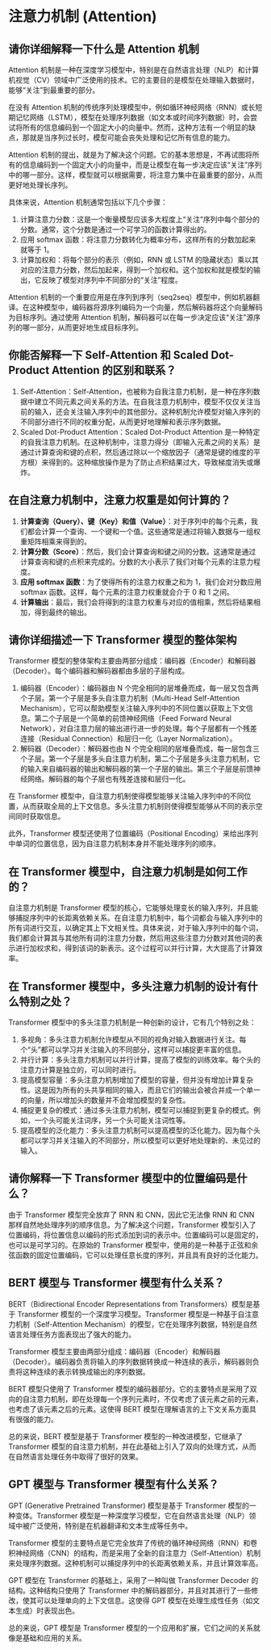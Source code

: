 # 注意力机制 (Attention)

## 请你详细解释一下什么是 Attention 机制

Attention 机制是一种在深度学习模型中，特别是在自然语言处理（NLP）和计算机视觉（CV）领域中广泛使用的技术。它的主要目的是模型在处理输入数据时，能够“关注”到最重要的部分。

在没有 Attention 机制的传统序列处理模型中，例如循环神经网络（RNN）或长短期记忆网络（LSTM），模型在处理序列数据（如文本或时间序列数据）时，会尝试将所有的信息编码到一个固定大小的向量中。然而，这种方法有一个明显的缺点，那就是当序列过长时，模型可能会丧失处理和记忆所有信息的能力。

Attention 机制的提出，就是为了解决这个问题。它的基本思想是，不再试图将所有的信息编码到一个固定大小的向量中，而是让模型在每一步决定应该“关注”序列中的哪一部分。这样，模型就可以根据需要，将注意力集中在最重要的部分，从而更好地处理长序列。

具体来说，Attention 机制通常包括以下几个步骤：

1. 计算注意力分数：这是一个衡量模型应该多大程度上“关注”序列中每个部分的分数。通常，这个分数是通过一个可学习的函数计算得出的。
2. 应用 softmax 函数：将注意力分数转化为概率分布，这样所有的分数加起来就等于 1。
3. 计算加权和：将每个部分的表示（例如，RNN 或 LSTM 的隐藏状态）乘以其对应的注意力分数，然后加起来，得到一个加权和。这个加权和就是模型的输出，它反映了模型对序列中不同部分的“关注”程度。

Attention 机制的一个重要应用是在序列到序列（seq2seq）模型中，例如机器翻译。在这种模型中，编码器将源序列编码为一个向量，然后解码器将这个向量解码为目标序列。通过使用 Attention 机制，解码器可以在每一步决定应该“关注”源序列的哪一部分，从而更好地生成目标序列。

## 你能否解释一下 Self-Attention 和 Scaled Dot-Product Attention 的区别和联系？

1. Self-Attention：Self-Attention，也被称为自我注意力机制，是一种在序列数据中建立不同元素之间关系的方法。在自我注意力机制中，模型不仅仅关注当前的输入，还会关注输入序列中的其他部分。这种机制允许模型对输入序列的不同部分进行不同的权重分配，从而更好地理解和表示序列数据。
2. Scaled Dot-Product Attention：Scaled Dot-Product Attention 是一种特定的自我注意力机制。在这种机制中，注意力得分（即输入元素之间的关系）是通过计算查询和键的点积，然后通过除以一个缩放因子（通常是键的维度的平方根）来得到的。这种缩放操作是为了防止点积结果过大，导致梯度消失或爆炸。

## 在自注意力机制中，注意力权重是如何计算的？

1. **计算查询（Query）、键（Key）和值（Value）**：对于序列中的每个元素，我们都会计算一个查询、一个键和一个值。这些通常是通过将输入数据与一组权重矩阵相乘来得到的。
2. **计算分数（Score）**：然后，我们会计算查询和键之间的分数。这通常是通过计算查询和键的点积来完成的。分数的大小表示了我们对每个元素的注意力程度。
3. **应用 softmax 函数**：为了使得所有的注意力权重之和为 1，我们会对分数应用 softmax 函数。这样，每个元素的注意力权重就会介于 0 和 1 之间。
4. **计算输出**：最后，我们会将得到的注意力权重与对应的值相乘，然后将结果相加，得到最终的输出。

## 请你详细描述一下 Transformer 模型的整体架构

Transformer 模型的整体架构主要由两部分组成：编码器（Encoder）和解码器（Decoder）。每个编码器和解码器都由多层的子层构成。

1. 编码器（Encoder）：编码器由 N 个完全相同的层堆叠而成，每一层又包含两个子层。第一个子层是多头自注意力机制（Multi-Head Self-Attention Mechanism），它可以帮助模型关注输入序列中的不同位置以获取上下文信息。第二个子层是一个简单的前馈神经网络（Feed Forward Neural Network），对自注意力层的输出进行进一步的处理。每个子层都有一个残差连接（Residual Connection）和层归一化（Layer Normalization）。
2. 解码器（Decoder）：解码器也由 N 个完全相同的层堆叠而成，每一层包含三个子层。第一个子层是多头自注意力机制，第二个子层是多头注意力机制，它的输入来自编码器的输出和解码器的第一个子层的输出。第三个子层是前馈神经网络。解码器的每个子层也有残差连接和层归一化。

在 Transformer 模型中，自注意力机制使得模型能够关注输入序列中的不同位置，从而获取全局的上下文信息。多头注意力机制则使得模型能够从不同的表示空间同时获取信息。

此外，Transformer 模型还使用了位置编码（Positional Encoding）来给出序列中单词的位置信息，因为自注意力机制本身并不能处理序列的顺序。

## 在 Transformer 模型中，自注意力机制是如何工作的？

自注意力机制是 Transformer 模型的核心，它能够处理变长的输入序列，并且能够捕捉序列中的长距离依赖关系。在自注意力机制中，每个词都会与输入序列中的所有词进行交互，以确定其上下文相关性。具体来说，对于输入序列中的每个词，我们都会计算其与其他所有词的注意力分数，然后用这些注意力分数对其他词的表示进行加权求和，得到该词的新表示。这个过程可以并行计算，大大提高了计算效率。

## 在 Transformer 模型中，多头注意力机制的设计有什么特别之处？

Transformer 模型中的多头注意力机制是一种创新的设计，它有几个特别之处：

1. 多视角：多头注意力机制允许模型从不同的视角对输入数据进行关注。每个“头”都可以学习并关注输入的不同部分，这样可以捕捉更丰富的信息。
2. 并行计算：多头注意力机制可以并行计算，提高了模型的训练效率。每个头的注意力计算是独立的，可以同时进行。
3. 提高模型容量：多头注意力机制增加了模型的容量，但并没有增加计算复杂性。这是因为所有的头共享相同的输入，而且它们的输出会被合并成一个单一的向量，所以增加头的数量并不会增加模型的复杂性。
4. 捕捉更复杂的模式：通过多头注意力机制，模型可以捕捉到更复杂的模式。例如，一个头可能关注词序，另一个头可能关注词性等。
5. 提高模型的泛化能力：多头注意力机制可以提高模型的泛化能力。因为每个头都可以学习并关注输入的不同部分，所以模型可以更好地处理新的、未见过的输入。

## 请你解释一下 Transformer 模型中的位置编码是什么？

由于 Transformer 模型完全放弃了 RNN 和 CNN，因此它无法像 RNN 和 CNN 那样自然地处理序列的顺序信息。为了解决这个问题，Transformer 模型引入了位置编码，将位置信息以编码的形式添加到词的表示中。位置编码可以是固定的，也可以是可学习的。在原始的 Transformer 模型中，使用的是一种基于正弦和余弦函数的固定位置编码，它可以处理任意长度的序列，并且具有良好的泛化能力。

## BERT 模型与 Transformer 模型有什么关系？

BERT（Bidirectional Encoder Representations from Transformers）模型是基于 Transformer 模型的一个深度学习模型。Transformer 模型是一种基于自注意力机制（Self-Attention Mechanism）的模型，它在处理序列数据，特别是自然语言处理任务方面表现出了强大的能力。

Transformer 模型主要由两部分组成：编码器（Encoder）和解码器（Decoder）。编码器负责将输入的序列数据转换成一种连续的表示，解码器则负责将这种连续的表示转换成输出的序列数据。

BERT 模型只使用了 Transformer 模型的编码器部分。它的主要特点是采用了双向的自注意力机制，即在处理每一个序列元素时，不仅考虑了该元素之前的元素，也考虑了该元素之后的元素。这使得 BERT 模型在理解语言的上下文关系方面具有很强的能力。

总的来说，BERT 模型是基于 Transformer 模型的一种改进模型，它继承了 Transformer 模型的自注意力机制，并在此基础上引入了双向的处理方式，从而在自然语言处理任务中取得了很好的效果。

## GPT 模型与 Transformer 模型有什么关系？

GPT (Generative Pretrained Transformer) 模型是基于 Transformer 模型的一种变体。Transformer 模型是一种深度学习模型，它在自然语言处理（NLP）领域中被广泛使用，特别是在机器翻译和文本生成等任务中。

Transformer 模型的主要特点是它完全放弃了传统的循环神经网络（RNN）和卷积神经网络（CNN）的结构，而是采用了全新的自注意力（Self-Attention）机制来处理序列数据。这种机制可以捕捉序列中的长距离依赖关系，并且计算效率高。

GPT 模型在 Transformer 的基础上，采用了一种叫做 Transformer Decoder 的结构。这种结构只使用了 Transformer 中的解码器部分，并且对其进行了一些修改，使其可以处理单向的上下文信息。这使得 GPT 模型在处理生成性任务（如文本生成）时表现出色。

总的来说，GPT 模型是 Transformer 模型的一个应用和扩展，它们之间的关系就像是基础和应用的关系。
